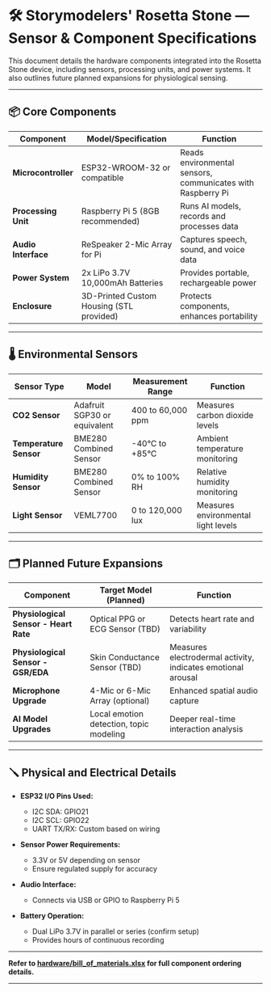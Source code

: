 # 🛠️ Storymodelers' Rosetta Stone — Sensor & Component Specifications

This document details the hardware components integrated into the Rosetta Stone device, including sensors, processing units, and power systems. It also outlines future planned expansions for physiological sensing.

---

## 📦 Core Components

| Component                | Model/Specification               | Function                                |
|--------------------------|-----------------------------------|------------------------------------------|
| **Microcontroller**      | ESP32-WROOM-32 or compatible      | Reads environmental sensors, communicates with Raspberry Pi |
| **Processing Unit**      | Raspberry Pi 5 (8GB recommended)  | Runs AI models, records and processes data |
| **Audio Interface**      | ReSpeaker 2-Mic Array for Pi      | Captures speech, sound, and voice data  |
| **Power System**         | 2x LiPo 3.7V 10,000mAh Batteries  | Provides portable, rechargeable power   |
| **Enclosure**            | 3D-Printed Custom Housing (STL provided) | Protects components, enhances portability |

---

## 🌡️ Environmental Sensors

| Sensor Type        | Model               | Measurement Range     | Function                          |
|--------------------|--------------------|-----------------------|-----------------------------------|
| **CO2 Sensor**     | Adafruit SGP30 or equivalent | 400 to 60,000 ppm  | Measures carbon dioxide levels    |
| **Temperature Sensor** | BME280 Combined Sensor | -40°C to +85°C       | Ambient temperature monitoring    |
| **Humidity Sensor** | BME280 Combined Sensor | 0% to 100% RH         | Relative humidity monitoring      |
| **Light Sensor**    | VEML7700            | 0 to 120,000 lux       | Measures environmental light levels |

---

## 🗂️ Planned Future Expansions

| Component                | Target Model (Planned)            | Function                           |
|--------------------------|-----------------------------------|-------------------------------------|
| **Physiological Sensor - Heart Rate** | Optical PPG or ECG Sensor (TBD) | Detects heart rate and variability |
| **Physiological Sensor - GSR/EDA** | Skin Conductance Sensor (TBD) | Measures electrodermal activity, indicates emotional arousal |
| **Microphone Upgrade**   | 4-Mic or 6-Mic Array (optional)  | Enhanced spatial audio capture     |
| **AI Model Upgrades**    | Local emotion detection, topic modeling | Deeper real-time interaction analysis |

---

## 🪛 Physical and Electrical Details

- **ESP32 I/O Pins Used:**
   - I2C SDA: GPIO21
   - I2C SCL: GPIO22
   - UART TX/RX: Custom based on wiring

- **Sensor Power Requirements:**
   - 3.3V or 5V depending on sensor
   - Ensure regulated supply for accuracy

- **Audio Interface:**
   - Connects via USB or GPIO to Raspberry Pi 5

- **Battery Operation:**
   - Dual LiPo 3.7V in parallel or series (confirm setup)
   - Provides hours of continuous recording

---

**Refer to [hardware/bill_of_materials.xlsx](../hardware/bill_of_materials.xlsx) for full component ordering details.**

---
